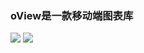 ### oView是一款移动端图表库

<a href="https://mrgaogang.github.io/oview/docs">![](https://img.shields.io/badge/oView-%E6%A0%B7%E4%BE%8B%E5%9C%B0%E5%9D%80-success.svg)</a>
<a href="https://mrgaogang.github.io/article/oview/">![](https://img.shields.io/badge/oView-%E5%AE%98%E6%96%B9%E6%96%87%E6%A1%A3-%232d8cf0.svg) </a>
